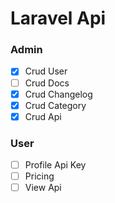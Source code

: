 # Laravel Api

### Admin

- [x] Crud User 
- [ ] Crud Docs
- [x] Crud Changelog
- [x] Crud Category
- [x] Crud Api

### User
- [ ] Profile Api Key
- [ ] Pricing
- [ ] View Api